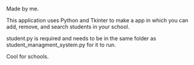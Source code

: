 Made by me.

This application uses Python and Tkinter to make a app in which you can add, remove, and search students in your school.

student.py is required and needs to be in the same folder as student_managment_system.py for it to run.

Cool for schools.